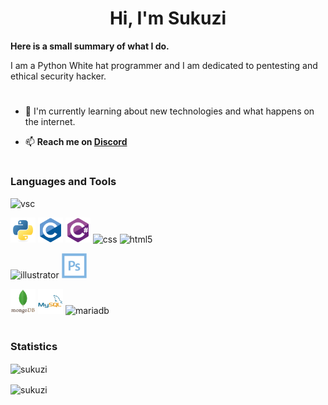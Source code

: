 [Discord]:https://discordapp.com/users/1012151725777489920
<h1 align="center">Hi, I'm Sukuzi</h1>

**Here is a small summary of what I do.**


I am a Python White hat programmer and I am dedicated to pentesting and ethical security hacker.
#

- 🧨 I'm currently learning about new technologies and what happens on the internet.

- 📫 **Reach me on [Discord]**

#
### Languages and Tools

<p>
  <img src="https://www.vectorlogo.zone/logos/visualstudio_code/visualstudio_code-icon.svg" alt="vsc" width="40" height="40"/> 
</p>
<p>
  <img src="https://raw.githubusercontent.com/devicons/devicon/master/icons/python/python-original.svg" alt="python" width="40" height="40"/>
  <img src="https://raw.githubusercontent.com/devicons/devicon/master/icons/c/c-original.svg" alt="c" width="40" height="40"/>
  <img src="https://raw.githubusercontent.com/devicons/devicon/master/icons/csharp/csharp-original.svg" alt="csharp" width="40" height="40"/>
  <img src="https://www.vectorlogo.zone/logos/w3_css/w3_css-official.svg" alt="css" width="40" height="40"/>
  <img src="https://www.vectorlogo.zone/logos/w3_html5/w3_html5-icon.svg" alt="html5" width="40" height="40"/>
</p>
<p>
  <img src="https://www.vectorlogo.zone/logos/adobe_illustrator/adobe_illustrator-icon.svg" alt="illustrator" width="40" height="40"/>
  <img src="https://raw.githubusercontent.com/devicons/devicon/master/icons/photoshop/photoshop-line.svg" alt="photoshop" width="40" height="40"/>
</p>
<p>
  <img src="https://raw.githubusercontent.com/devicons/devicon/master/icons/mongodb/mongodb-original-wordmark.svg" alt="mongodb" width="40" height="40"/>
  <img src="https://raw.githubusercontent.com/devicons/devicon/master/icons/mysql/mysql-original-wordmark.svg" alt="mysql" width="40" height="40"/>
  <img src="https://www.vectorlogo.zone/logos/mariadb/mariadb-icon.svg" alt="mariadb" width="40" height="40"/>
</p>

# 
  
### Statistics
<p><img align="center" src="https://github-readme-streak-stats.herokuapp.com/?user=sukuzi&" alt="sukuzi" /></p>
<p><img align="center" src="https://github-readme-stats.vercel.app/api?username=sukuzi&show_icons=true&locale=en&count_private=true" alt="sukuzi" /></p>

